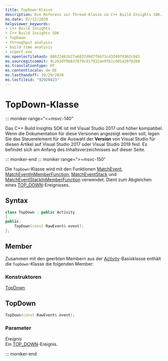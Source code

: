 ```yaml
---
title: TopDown-Klasse
description: Die Referenz zur Thread-Klasse im C++ Build Insights SDK.
ms.date: 02/12/2020
helpviewer_keywords:
- C++ Build Insights
- C++ Build Insights SDK
- TopDown
- throughput analysis
- build time analysis
- vcperf.exe
ms.openlocfilehash: 88622461b27a6037d8d7fbb73cd324978302c941
ms.sourcegitcommit: 9c2b3df9b837879cd17932ae9f61cdd142078260
ms.translationtype: HT
ms.contentlocale: de-DE
ms.lasthandoff: 10/29/2020
ms.locfileid: "92920423"
---
```

# <a name="topdown-class"></a>TopDown-Klasse

::: moniker range="<=msvc-140"

Das C++ Build Insights SDK ist mit Visual Studio 2017 und höher kompatibel. Wenn die Dokumentation für diese Versionen angezeigt werden soll, legen Sie das Steuerelement für die Auswahl der **Version** von Visual Studio für diesen Artikel auf Visual Studio 2017 oder Visual Studio 2019 fest. Es befindet sich am Anfang des Inhaltsverzeichnisses auf dieser Seite.

::: moniker-end
::: moniker range=">=msvc-150"

Die `TopDown`-Klasse wird mit den Funktionen [MatchEvent](../functions/match-event.md), [MatchEventInMemberFunction](../functions/match-event-in-member-function.md), [MatchEventStack](../functions/match-event-stack.md) und [MatchEventStackInMemberFunction](../functions/match-event-stack-in-member-function.md) verwendet. Dient zum Abgleichen eines [TOP_DOWN](../event-table.md#top-down)-Ereignisses.

## <a name="syntax"></a>Syntax

```cpp
class TopDown : public Activity
{
public:
    TopDown(const RawEvent& event);
};
```

## <a name="members"></a>Member

Zusammen mit den geerbten Membern aus der [Activity](activity.md)-Basisklasse enthält die `TopDown`-Klasse die folgenden Member:

### <a name="constructors"></a>Konstruktoren

[TopDown](#top-down)

## <a name="topdown"></a><a name="top-down"></a> TopDown

```cpp
TopDown(const RawEvent& event);
```

### <a name="parameters"></a>Parameter

*Ereignis*\
Ein [TOP_DOWN](../event-table.md#top-down)-Ereignis.

::: moniker-end
